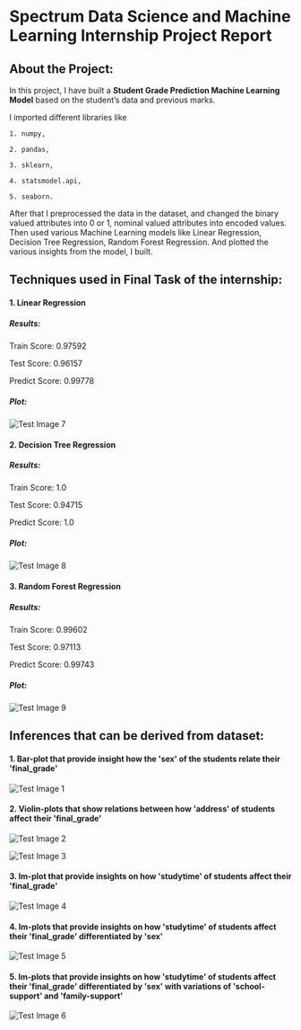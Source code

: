 # Spectrum Data Science and Machine Learning Internship Project Report

## About the Project:

In this project, I have built a **Student Grade Prediction Machine Learning Model** based on the student’s data and previous marks.

I imported different libraries like
    
    1. numpy,
    
    2. pandas,
    
    3. sklearn,
    
    4. statsmodel.api,
    
    5. seaborn.

After that I preprocessed the data in the dataset, and changed the binary valued attributes into 0 or 1, nominal valued attributes into encoded values.
Then used various Machine Learning models like Linear Regression, Decision Tree Regression, Random Forest Regression.
And plotted the various insights from the model, I built.

## Techniques used in Final Task of the internship:

#### 1. Linear Regression

##### Results:

Train Score:  0.97592

Test Score:  0.96157

Predict Score:  0.99778

##### Plot:

![Test Image 7](https://github.com/adityatripathy0000/SpectrumInternship/blob/master/Final_Task/Final_Task_Plot.png)

#### 2. Decision Tree Regression

##### Results:

Train Score:  1.0

Test Score:  0.94715

Predict Score:  1.0

##### Plot:

![Test Image 8](https://github.com/adityatripathy0000/SpectrumInternship/blob/master/Final_Task/Final_Task_Plot_DecisionTree.png)

#### 3. Random Forest Regression

##### Results:

Train Score:  0.99602

Test Score:  0.97113

Predict Score:  0.99743

##### Plot:

![Test Image 9](https://github.com/adityatripathy0000/SpectrumInternship/blob/master/Final_Task/Final_Task_Plot_RandomForest.png)

## Inferences that can be derived from dataset:

#### 1. Bar-plot that provide insight how the 'sex' of the students relate their 'final_grade'
![Test Image 1](https://github.com/adityatripathy0000/SpectrumInternship/blob/master/Final_Task/Insight_Barplot.png)

#### 2. Violin-plots that show relations between how 'address' of students affect their 'final_grade'
![Test Image 2](https://github.com/adityatripathy0000/SpectrumInternship/blob/master/Final_Task/Insight_Violinplot_1.png)

![Test Image 3](https://github.com/adityatripathy0000/SpectrumInternship/blob/master/Final_Task/Insight_Violinplot_2.png)

#### 3. lm-plot that provide insights on how 'studytime' of students affect their 'final_grade'
![Test Image 4](https://github.com/adityatripathy0000/SpectrumInternship/blob/master/Final_Task/Insight_lmplot_1.png)

#### 4. lm-plots that provide insights on how 'studytime' of students affect their 'final_grade' differentiated by 'sex'
![Test Image 5](https://github.com/adityatripathy0000/SpectrumInternship/blob/master/Final_Task/Insight_lmplot_2.png)

#### 5. lm-plots that provide insights on how 'studytime' of students affect their 'final_grade' differentiated by 'sex' with variations of 'school-support' and 'family-support'
![Test Image 6](https://github.com/adityatripathy0000/SpectrumInternship/blob/master/Final_Task/Insight_lmplot_3.png)
